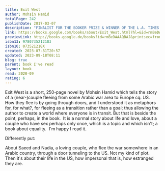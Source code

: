 ```yaml
---  
title: Exit West  
author: Mohsin Hamid  
totalPage: 242  
publishDate: 2017-03-07  
description: "FINALIST FOR THE BOOKER PRIZE & WINNER OF THE L.A. TIMES BOOK PRIZE FOR FICTION and THE ASPEN WORDS LITERARY PRIZE “It was as if Hamid knew what was going to happen to America and the world, and gave us a road map to our future… At once terrifying and … oddly hopeful.” —Ayelet Waldman, The New York Times Book Review “Moving, audacious, and indelibly human.” —Entertainment Weekly, “A” rating The New York Times bestselling novel: an astonishingly visionary love story that imagines the forces that drive ordinary people from their homes into the uncertain embrace of new lands, from the author of The Reluctant Fundamentalist and the forthcoming The Last White Man. In a country teetering on the brink of civil war, two young people meet—sensual, fiercely independent Nadia and gentle, restrained Saeed. They embark on a furtive love affair, and are soon cloistered in a premature intimacy by the unrest roiling their city. When it explodes, turning familiar streets into a patchwork of checkpoints and bomb blasts, they begin to hear whispers about doors—doors that can whisk people far away, if perilously and for a price. As the violence escalates, Nadia and Saeed decide that they no longer have a choice. Leaving their homeland and their old lives behind, they find a door and step through. . . . Exit West follows these remarkable characters as they emerge into an alien and uncertain future, struggling to hold on to each other, to their past, to the very sense of who they are. Profoundly intimate and powerfully inventive, it tells an unforgettable story of love, loyalty, and courage that is both completely of our time and for all time."  
link: https://books.google.com/books/about/Exit_West.html?hl=&id=rmBeDAAAQBAJ  
previewLink: http://books.google.de/books?id=rmBeDAAAQBAJ&printsec=frontcover&dq=Mohsin+Hamid,+Exit+West&hl=&as_pt=BOOKS&cd=1&source=gbs_api  
isbn13: 9780735212183  
isbn10: 073521218X  
created: 2023-07-31T20:57  
updated: 2023-09-18T08:11  
blog: true  
parent: book I've read  
layout: book  
read: 2020-09  
rating: 6  
---  
```

  
Exit West is a short, 250-page novel by Mohsin Hamid which tells the story of a (near-)couple fleeing from some Arabic war area to Europe cq. US.  How they flee is by going through doors, and I understood it as metaphors for, for what?, for fleeing as a transition rather than a goal; thus allowing the author to create a world where everyone is in transit. But that is beside the point, perhaps, in the book.  It is a normal story about life and love, about a couple who have sex perhaps only once, which is a topic and which isn't; a book about equality.  I'm happy I read it.  
  
Differently put:  
  
About Saeed and Nadia, a loving couple, who flee the war somewhere in an Arabic country, through a door tunneling to the US. Not my kind of plot. Then it's about their life in the US, how impersonal that is, how estranged they are.